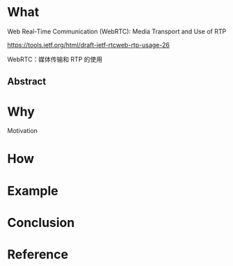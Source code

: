 # What

Web Real-Time Communication (WebRTC): Media Transport and Use of RTP

https://tools.ietf.org/html/draft-ietf-rtcweb-rtp-usage-26

WebRTC：媒体传输和 RTP 的使用


## Abstract



# Why

Motivation


# How



# Example


# Conclusion


# Reference
